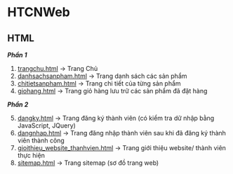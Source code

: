 # HTCNWeb
## HTML
***Phần 1***
1. [trangchu.html](https://doananhtingithub40102.github.io/HTCNWeb/html/trangchu.html) -> Trang Chủ
2. [danhsachsanpham.html](https://doananhtingithub40102.github.io/HTCNWeb/html/danhsachsanpham.html) -> Trang danh sách các sản phẩm
3. [chitietsanpham.html](https://doananhtingithub40102.github.io/HTCNWeb/html/chitietsanpham.html) -> Trang chi tiết của từng sản phẩm
4. [giohang.html](https://doananhtingithub40102.github.io/HTCNWeb/html/giohang.html) -> Trang giỏ hàng lưu trữ các sản phẩm đã đặt hàng

***Phần 2***

5. [dangky.html](https://doananhtingithub40102.github.io/HTCNWeb/html/dangky.html) -> Trang đăng ký thành viên (có kiểm tra dữ nhập bằng JavaScript, JQuery)
6. [dangnhap.html](https://doananhtingithub40102.github.io/HTCNWeb/html/dangnhap.html) -> Trang đăng nhập thành viên sau khi đã đăng ký thành viên thành công
7. [gioithieu_website_thanhvien.html](https://doananhtingithub40102.github.io/HTCNWeb/html/gioithieu_website_thanhvien.html) -> Trang giới thiệu website/ thành viên thực hiện
8. [sitemap.html](https://doananhtingithub40102.github.io/HTCNWeb/html/sitemap.html) -> Trang sitemap (sơ đồ trang web)
